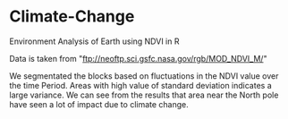 # Climate-Change
Environment Analysis of Earth using NDVI in R

Data is taken from "ftp://neoftp.sci.gsfc.nasa.gov/rgb/MOD_NDVI_M/"

We segmentated the blocks based on fluctuations in the NDVI value over the time Period. Areas with high value of standard deviation indicates a large variance. We can see from the results that area near the North pole have seen a lot of impact due to climate change.
